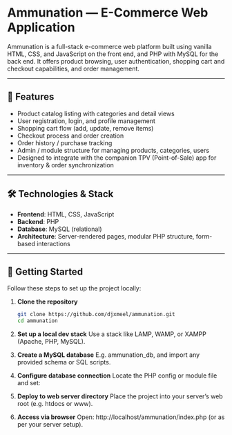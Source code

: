 # Ammunation — E-Commerce Web Application

Ammunation is a full-stack e-commerce web platform built using vanilla HTML, CSS, and JavaScript on the front end, and PHP with MySQL for the back end. It offers product browsing, user authentication, shopping cart and checkout capabilities, and order management.

---

## 🛒 Features

- Product catalog listing with categories and detail views  
- User registration, login, and profile management  
- Shopping cart flow (add, update, remove items)  
- Checkout process and order creation  
- Order history / purchase tracking  
- Admin / module structure for managing products, categories, users  
- Designed to integrate with the companion TPV (Point-of-Sale) app for inventory & order synchronization  

---

## 🛠️ Technologies & Stack

- **Frontend**: HTML, CSS, JavaScript  
- **Backend**: PHP  
- **Database**: MySQL (relational)  
- **Architecture**: Server-rendered pages, modular PHP structure, form-based interactions  

---

## 🚀 Getting Started

Follow these steps to set up the project locally:

1. **Clone the repository**  
   ```bash
   git clone https://github.com/djxmeel/ammunation.git
   cd ammunation
2. **Set up a local dev stack**
Use a stack like LAMP, WAMP, or XAMPP (Apache, PHP, MySQL).

3. **Create a MySQL database**
E.g. ammunation_db, and import any provided schema or SQL scripts.

4. **Configure database connection**
Locate the PHP config or module file and set:

5. **Deploy to web server directory**
Place the project into your server’s web root (e.g. htdocs or www).

6. **Access via browser**
Open: http://localhost/ammunation/index.php (or as per your server setup).
